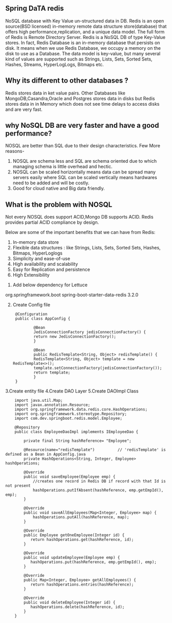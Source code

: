 Spring DaTA redis
------------------
NoSQL database with Key Value un-structured data in DB.
Redis is an open source(BSD licensed) in-memory remote data structure store(database) that offers 
high performance,replication, and a unique data model.
The full form of Redis is Remote Directory Server.
Redis is a NoSQL DB of type Key-Value stores. In fact, Redis Database is an in-memory database 
that persists on disk. It means when we use Redis Database, we occupy a memory on the disk to 
use as a Database. The data model is key-value, but many several kind of values are supported 
such as Strings, Lists, Sets, Sorted Sets, Hashes, Streams, HyperLogLogs, Bitmaps etc.

**Why its different to other databases ?**
------------------------------------------
Redis stores data in ket value pairs.
Other Databases like MongoDB,Casandra,Oracle and Postgres stores data in disks but Redis stores data in 
in Memory which does not see time delays to access disks and are very fast.


**why NoSQL DB are very faster and have a good performance?**
-------------------------------------------------------------
NOSQL are better than SQL due to their design characteristics.
Few More reasons-
1. NOSQL are schema less and SQL are schema oriented due to which managing schema 
is little overhead and hectic.
2. NOSQL can be scaled horizontally means data can be spread many servers easily 
where SQL can be scaled vertically means hardwares need to be added and will be costly.
3. Good for cloud native and Big data friendly.

**What is the problem with NOSQL**
----------------------------------
Not every NOSQL does support ACID,Mongo DB supports ACID.
Redis provides partial ACID compliance by design.





Below are some of the important benefits that we can have from Redis:

1) In-memory data store
2) Flexible data structures : like Strings, Lists, Sets, Sorted Sets, Hashes, Bitmaps, HyperLoglogs
3) Simplicity and ease-of-use
4) High availability and scalability
5) Easy for Replication and persistence
6) High Extensibility


1. Add below dependency for Lettuce 

<dependency>
    <groupId>org.springframework.boot</groupId>
    <artifactId>spring-boot-starter-data-redis</artifactId>
    <version>3.2.0</version>
</dependency>

2. Create Config file

        @Configuration
        public class AppConfig {
        
                @Bean
                JedisConnectionFactory jedisConnectionFactory() {
                return new JedisConnectionFactory();
                }
                
                @Bean
                public RedisTemplate<String, Object> redisTemplate() {
                RedisTemplate<String, Object> template = new RedisTemplate<>();
                template.setConnectionFactory(jedisConnectionFactory());
                return template;
                }
        }

3.Create entity file
4.Create DAO Layer
5.Create DAOImpl Class

        import java.util.Map;
        import javax.annotation.Resource;
        import org.springframework.data.redis.core.HashOperations;
        import org.springframework.stereotype.Repository;
        import com.dev.springboot.redis.model.Employee;
        
        @Repository
        public class EmployeeDaoImpl implements IEmployeeDao {
        
            private final String hashReference= "Employee";
        
            @Resource(name="redisTemplate")          // 'redisTemplate' is defined as a Bean in AppConfig.java
            private HashOperations<String, Integer, Employee> hashOperations;
        
            @Override 
            public void saveEmployee(Employee emp) {
                //creates one record in Redis DB if record with that Id is not present
                hashOperations.putIfAbsent(hashReference, emp.getEmpId(), emp);
            }
        
            @Override
            public void saveAllEmployees(Map<Integer, Employee> map) {
                hashOperations.putAll(hashReference, map);
            }
        
            @Override
            public Employee getOneEmployee(Integer id) {
               return hashOperations.get(hashReference, id);
            }
        
            @Override
            public void updateEmployee(Employee emp) {
               hashOperations.put(hashReference, emp.getEmpId(), emp);
            }
        
            @Override
            public Map<Integer, Employee> getAllEmployees() {
               return hashOperations.entries(hashReference);
            }
        
            @Override
            public void deleteEmployee(Integer id) {
               hashOperations.delete(hashReference, id);
            }
        }